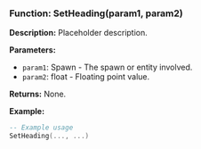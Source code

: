 ### Function: SetHeading(param1, param2)

**Description:**
Placeholder description.

**Parameters:**
- `param1`: Spawn - The spawn or entity involved.
- `param2`: float - Floating point value.

**Returns:** None.

**Example:**

```lua
-- Example usage
SetHeading(..., ...)
```
